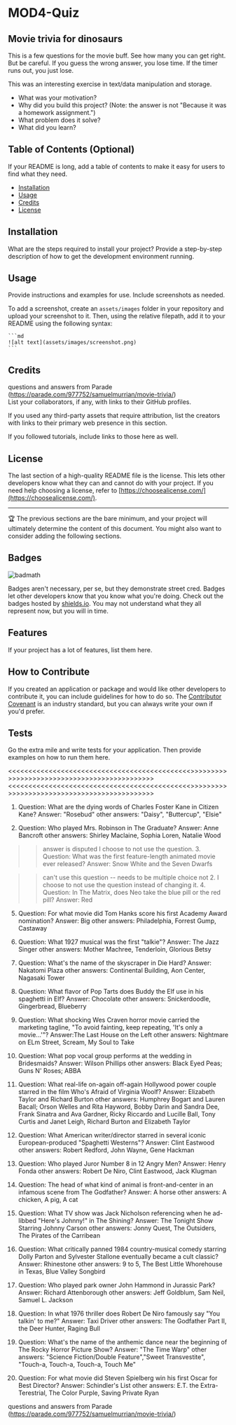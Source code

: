 # MOD4-Quiz

## Movie trivia for dinosaurs

This is a few questions for the movie buff. See how many you can get right. But be careful. If you guess the wrong answer, you lose time. If the timer runs out, you just lose.

This was an interesting exercise in text/data manipulation and storage. 




- What was your motivation?
- Why did you build this project? (Note: the answer is not "Because it was a homework assignment.")
- What problem does it solve?
- What did you learn?

## Table of Contents (Optional)

If your README is long, add a table of contents to make it easy for users to find what they need.

- [Installation](#installation)
- [Usage](#usage)
- [Credits](#credits)
- [License](#license)

## Installation

What are the steps required to install your project? Provide a step-by-step description of how to get the development environment running.

## Usage

Provide instructions and examples for use. Include screenshots as needed.

To add a screenshot, create an `assets/images` folder in your repository and upload your screenshot to it. Then, using the relative filepath, add it to your README using the following syntax:

    ```md
    ![alt text](assets/images/screenshot.png)
    ```

## Credits

questions and answers from Parade (https://parade.com/977752/samuelmurrian/movie-trivia/)   
List your collaborators, if any, with links to their GitHub profiles.

If you used any third-party assets that require attribution, list the creators with links to their primary web presence in this section.

If you followed tutorials, include links to those here as well.

## License

The last section of a high-quality README file is the license. This lets other developers know what they can and cannot do with your project. If you need help choosing a license, refer to [https://choosealicense.com/](https://choosealicense.com/).

---

🏆 The previous sections are the bare minimum, and your project will ultimately determine the content of this document. You might also want to consider adding the following sections.

## Badges

![badmath](https://img.shields.io/github/languages/top/lernantino/badmath)

Badges aren't necessary, per se, but they demonstrate street cred. Badges let other developers know that you know what you're doing. Check out the badges hosted by [shields.io](https://shields.io/). You may not understand what they all represent now, but you will in time.

## Features

If your project has a lot of features, list them here.

## How to Contribute

If you created an application or package and would like other developers to contribute it, you can include guidelines for how to do so. The [Contributor Covenant](https://www.contributor-covenant.org/) is an industry standard, but you can always write your own if you'd prefer.

## Tests

Go the extra mile and write tests for your application. Then provide examples on how to run them here.

<<<<<<<<<<<<<<<<<<<<<<<<<<<<<<<<<<<<<<<<<<<<<>>>>>>>>>>>>>>>>>>>>>>>>>>>>>>>>>>>>>>>>>>>>>
<<<<<<<<<<<<<<<<<<<<<<<<<<<<<<<<<<<<<<<<<<<<<>>>>>>>>>>>>>>>>>>>>>>>>>>>>>>>>>>>>>>>>>>>>>
   1. Question: What are the dying words of Charles Foster Kane in Citizen Kane?
Answer: "Rosebud"
other answers: "Daisy", "Buttercup", "Elsie"

2. Question: Who played Mrs. Robinson in The Graduate?
Answer: Anne Bancroft
other answers: Shirley Maclaine, Sophia Loren, Natalie Wood

>> answer is disputed
>> I choose to not use the question.
>>3. Question: What was the first feature-length animated movie ever released?
>>Answer: Snow White and the Seven Dwarfs


>> can't use this question -- needs to be multiple choice not 2.
>> I choose to not use the question instead of changing it.
>>4. Question: In The Matrix, does Neo take the blue pill or the red pill?
>>Answer: Red

5. Question: For what movie did Tom Hanks score his first Academy Award nomination?
Answer: Big 
other answers: Philadelphia, Forrest Gump, Castaway

6. Question: What 1927 musical was the first "talkie"?
Answer: The Jazz Singer 
other answers: Mother Machree, Tenderloin, Glorious Betsy

7. Question: What's the name of the skyscraper in Die Hard?
Answer: Nakatomi Plaza
other answers: Continental Building, Aon Center, Nagasaki Tower

8. Question: What flavor of Pop Tarts does Buddy the Elf use in his spaghetti in Elf? 
Answer: Chocolate
other answers: Snickerdoodle, Gingerbread, Blueberry

9. Question: What shocking Wes Craven horror movie carried the marketing tagline, "To avoid fainting, keep repeating, 'It's only a movie...'"?
Answer:The Last House on the Left 
other answers: Nightmare on ELm Street, Scream, My Soul to Take

10. Question: What pop vocal group performs at the wedding in Bridesmaids?
Answer: Wilson Phillips
other answers: Black Eyed Peas; Guns N' Roses; ABBA

11. Question: What real-life on-again off-again Hollywood power couple starred in the film Who's Afraid of Virginia Woolf?
Answer: Elizabeth Taylor and Richard Burton
other answers: Humphrey Bogart and Lauren Bacall; Orson Welles and Rita Hayword, Bobby Darin and Sandra Dee, Frank Sinatra and Ava Gardner, Ricky Riccardo and Lucille Ball, Tony Curtis and Janet Leigh, Richard Burton and Elizabeth Taylor

12. Question: What American writer/director starred in several iconic European-produced "Spaghetti Westerns"?
Answer: Clint Eastwood
other answers: Robert Redford, John Wayne, Gene Hackman

13. Question: Who played Juror Number 8 in 12 Angry Men?
Answer: Henry Fonda
other answers: Robert De Niro, Clint Eastwood, Jack Klugman

14. Question: The head of what kind of animal is front-and-center in an infamous scene from The Godfather?
Answer: A horse
other answers: A chicken, A pig, A cat

15. Question: What TV show was Jack Nicholson referencing when he ad-libbed "Here's Johnny!" in The Shining?
Answer: The Tonight Show Starring Johnny Carson 
other answers: Jonny Quest, The Outsiders, The Pirates of the Carribean

16. Question: What critically panned 1984 country-musical comedy starring Dolly Parton and Sylvester Stallone eventually became a cult classic?
Answer: Rhinestone 
other answers: 9 to 5, The Best Little Whorehouse in Texas, Blue Valley Songbird

17. Question: Who played park owner John Hammond in Jurassic Park?
Answer: Richard Attenborough
other answers: Jeff Goldblum, Sam Neil, Samuel L. Jackson

18. Question: In what 1976 thriller does Robert De Niro famously say "You talkin' to me?"
Answer: Taxi Driver 
other answers: The Godfather Part II, the Deer Hunter, Raging Bull

19. Question: What's the name of the anthemic dance near the beginning of The Rocky Horror Picture Show?
Answer: "The Time Warp"
other answers: "Science Fiction/Double Feature","Sweet Transvestite",	"Touch-a, Touch-a, Touch-a, Touch Me"

20. Question: For what movie did Steven Spielberg win his first Oscar for Best Director?
Answer: Schindler's List 
other answers: E.T. the Extra-Terestrial, The Color Purple, Saving Private Ryan
   
questions and answers from Parade (https://parade.com/977752/samuelmurrian/movie-trivia/)   

